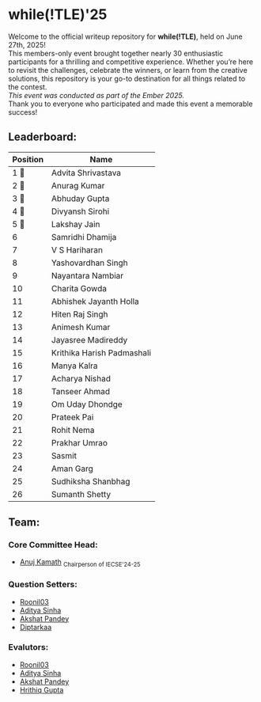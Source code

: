 # while(!TLE)'25
Welcome to the official writeup repository for **while(!TLE)**, held on June 27th, 2025!  
This members-only event brought together nearly 30 enthusiastic participants for a thrilling and competitive experience. Whether you’re here to revisit the challenges, celebrate the winners, or learn from the creative solutions, this repository is your go-to destination for all things related to the contest.  
*This event was conducted as part of the Ember 2025.*  
Thank you to everyone who participated and made this event a memorable success!


## Leaderboard:
| Position | Name |
|---|---|
| 1 🥇 | Advita Shrivastava |
| 2 🥈 | Anurag Kumar |
| 3 🥉 | Abhuday Gupta |
| 4 🏅 | Divyansh Sirohi |
| 5 🏅 | Lakshay Jain |
| 6 | Samridhi Dhamija |
| 7 | V S Hariharan |
| 8 | Yashovardhan Singh |
| 9 | Nayantara Nambiar |
| 10 | Charita Gowda |
| 11 | Abhishek Jayanth Holla |
| 12 | Hiten Raj Singh |
| 13 | Animesh Kumar |
| 14 | Jayasree Madireddy |
| 15 | Krithika Harish Padmashali |
| 16 | Manya Kalra |
| 17 | Acharya Nishad |
| 18 | Tanseer Ahmad |
| 19 | Om Uday Dhondge |
| 20 | Prateek Pai |
| 21 | Rohit Nema |
| 22 | Prakhar Umrao |
| 23 | Sasmit |
| 24 | Aman Garg |
| 25 | Sudhiksha Shanbhag |
| 26 | Sumanth Shetty |

## Team:

### Core Committee Head:
- <a href="https://github.com/AnujKamath">Anuj Kamath</a> <sub>Chairperson of IECSE'24-25</sub>
### Question Setters:
- <a href="https://github.com/Roonil03">Roonil03</a>
- <a href="https://github.com/AdityaSinha149">Aditya Sinha</a>
- <a href="https://github.com/weird-akshat">Akshat Pandey</a>
- <a href="https://github.com/Diptarkaa">Diptarkaa</a>

### Evalutors:
- <a href="https://github.com/Roonil03">Roonil03</a>
- <a href="https://github.com/AdityaSinha149">Aditya Sinha</a>
- <a href="https://github.com/weird-akshat">Akshat Pandey</a>
- <a href="https://github.com/Hrithiq">Hrithiq Gupta</a>